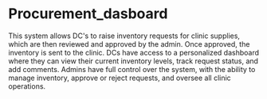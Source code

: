 # Procurement_dasboard
This system allows DC's to raise inventory requests for clinic supplies, which are then reviewed and approved by the admin. Once approved, the inventory is sent to the clinic. DCs have access to a personalized dashboard where they can view their current inventory levels, track request status, and add comments. Admins have full control over the system, with the ability to manage inventory, approve or reject requests, and oversee all clinic operations.
